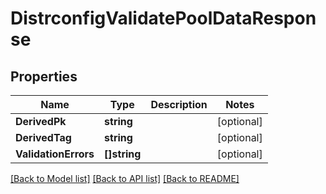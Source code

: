 # DistrconfigValidatePoolDataResponse

## Properties

Name | Type | Description | Notes
------------ | ------------- | ------------- | -------------
**DerivedPk** | **string** |  | [optional] 
**DerivedTag** | **string** |  | [optional] 
**ValidationErrors** | **[]string** |  | [optional] 

[[Back to Model list]](../README.md#documentation-for-models) [[Back to API list]](../README.md#documentation-for-api-endpoints) [[Back to README]](../README.md)


